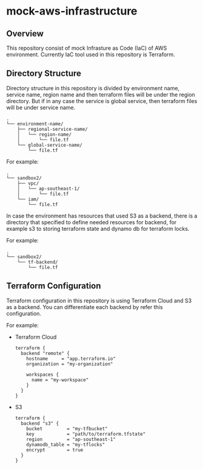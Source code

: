 # mock-aws-infrastructure

## Overview

This repository consist of mock Infrasture as Code (IaC) of AWS environment. Currently IaC tool used in this repository is Terraform.

## Directory Structure

Directory structure in this repository is divided by environment name, service name, region name and then terraform files will be under the region directory. But if in any case the service is global service, then terraform files will be under service name.

```
.
└── environment-name/
    ├── regional-service-name/
    │   └── region-name/
    │       └── file.tf
    └── global-service-name/
        └── file.tf
```

For example:

```
.
└── sandbox2/
    ├── vpc/
    │   └── ap-southeast-1/
    │       └── file.tf
    └── iam/
        └── file.tf
```

In case the environment has resources that used S3 as a backend, there is a directory that specified to define needed resources for backend, for example s3 to storing terraform state and dynamo db for terraform locks.

For example:

```
.
└── sandbox2/
    └── tf-backend/
        └── file.tf
```

## Terraform Configuration

Terraform configuration in this repository is using Terraform Cloud and S3 as a backend. You can differentiate each backend by refer this configuration.

For example:

- Terraform Cloud
    ```
    terraform {
      backend "remote" {
        hostname     = "app.terraform.io"
        organization = "my-organization"

        workspaces {
          name = "my-workspace"
        }
      }
    }
    ```

- S3
    ```
    terraform {
      backend "s3" {
        bucket         = "my-tfbucket"
        key            = "path/to/terraform.tfstate"
        region         = "ap-southeast-1"
        dynamodb_table = "my-tflocks"
        encrypt        = true
      }
    }
    ```
